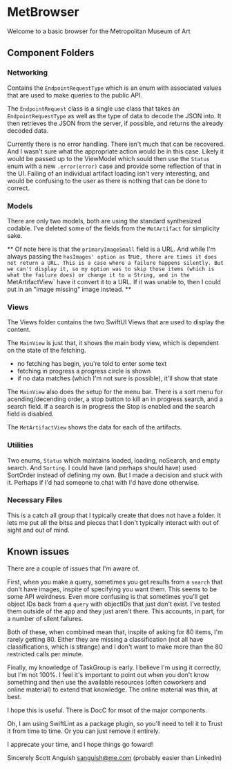 # MetBrowser
Welcome to a basic browser for the Metropolitan Museum of Art

## Component Folders

### Networking

Contains the `EndpointRequestType` which is an enum with associated values that are used to make queries to the public API.

The `EndpointRequest` class is a single use class that takes an `EndpointRequestType` as well as the type of data to decode the JSON into. It then retrieves the JSON from the server, if possible, and returns the already decoded data.

Currently there is no error handling. There isn't much that can be recovered. And I wasn't sure what the appropriate action would be in this case. Likely it would be passed up to the ViewModel which sould then use the `Status` enum with a new `.error(error)` case and provide some reflection of that in the UI.  Failing of an individual artifact loading isn't very interesting, and would be confusing to the user as there is nothing that can be done to correct.

### Models

There are only two models, both are using the standard synthesized codable. I've deleted some of the fields from the `MetArtifact` for simplicity sake.

** Of note here is that the `primaryImageSmall` field is a URL. And while I'm always passing the `hasImages' option as `true`, there are times it does not return a URL. This is a case where a failure happens silently. But we can't display it, so my option was to skip those items (which is what the failure does) or change it to a String, and in the `MetArtifactView` have it convert it to a URL. If it was unable to, then I could put in an "image missing" image instead. **

### Views

The Views folder contains the two SwiftUI Views that are used to display the content. 

The `MainView` is just that, it shows the main body view, which is dependent on the state of the fetching. 
- no fetching has begin, you're told to enter some text
- fetching in progress a progress circle is shown
- if no data matches (which I'm not sure is possible), it'll show that state

The `MainView` also does the setup for the menu bar. There is a sort menu for acending/decending order, a stop button to kill an in progress search, and a search field. If a search is in progress the Stop is enabled and the search field is disabled.

The `MetArtifactView` shows the data for each of the artifacts.

### Utilities

Two enums, `Status` which maintains loaded, loading, noSearch, and empty search. And `Sorting`. I could have (and perhaps should have) used SortOrder instead of defining my own. But I made a decision and stuck with it.  Perhaps if I'd had someone to chat with I'd have done otherwise.

### Necessary Files

This is a catch all group that I typically create that does not have a folder. It lets me put all the bitss and pieces that I don't typically interact with out of sight and out of mind.

## Known issues

There are a couple of issues that I'm aware of.

First, when you make a query, sometimes you get results from a `search` that don't have images, inspite of specifying you want them. This seems to be some API weirdness.
Even more confusing is that sometimes you'll get object IDs back from a `query` with objectIDs that just don't exist. I've tested them outside of the app and they just aren't there. This accounts, in part, for a number of silent failures. 

Both of these, when combined mean that, inspite of asking for 80 items, I'm rarely getting 80. Either they are missing a classification (not all have classifications, which is strange) and I don't want to make more than the 80 restricted calls per minute.

Finally, my knowledge of TaskGroup is early. I believe I'm using it correctly, but I'm not 100%. I feel it's important to point out when you don't know something and then use the available resources (often coworkers and online material) to extend that knowledge. The online material was thin, at best. 

I hope this is useful. There is DocC for msot of the major components.

Oh, I am using SwiftLint as a package plugin, so you'll need to tell it to Trust it from time to time. Or you can just remove it entirely.

I apprecate your time, and I hope things go foward!

Sincerely
Scott Anguish
sanguish@me.com (probably easier than LinkedIn)


